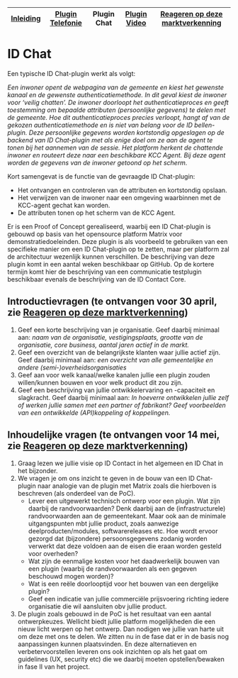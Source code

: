 | [Inleiding](./README.md) | [Plugin Telefonie](./telephony.md) | Plugin Chat | [Plugin Video](./video.md) | [Reageren op deze marktverkenning](./reactions.md) |
| ----- | ----- | ----- | ----- | ----- |

# ID Chat

Een typische ID Chat-plugin werkt als volgt:

*Een inwoner opent de webpagina van de gemeente en kiest het gewenste kanaal en de gewenste authenticatiemethode. In dit geval kiest de inwoner voor ‘veilig chatten’. De inwoner doorloopt het authenticatieproces en geeft toestemming om bepaalde attributen (persoonlijke gegevens) te delen met de gemeente. Hoe dit authenticatieproces precies verloopt, hangt af van de gekozen authenticatiemethode en is niet van belang voor de ID bellen-plugin. Deze persoonlijke gegevens worden kortstondig opgeslagen op de backend van ID Chat-plugin met als enige doel om ze aan de agent te tonen bij het aannemen van de sessie. Het platform herkent de chattende inwoner en routeert deze naar een beschikbare KCC Agent. Bij deze agent worden de gegevens van de inwoner getoond op het scherm.*

Kort samengevat is de functie van de gevraagde ID Chat-plugin:
- Het ontvangen en controleren van de attributen en kortstondig opslaan.
- Het verwijzen van de inwoner naar een omgeving waarbinnen met de KCC-agent gechat kan worden.
- De attributen tonen op het scherm van de KCC Agent.

Er is een Proof of Concept gerealiseerd, waarbij een ID Chat-plugin is gebouwd op basis van het opensource platform Matrix voor demonstratiedoeleinden. Deze plugin is als voorbeeld te gebruiken van een specifieke manier om een ID Chat-plugin op te zetten, maar per platform zal de architectuur wezenlijk kunnen verschillen. De beschrijving van deze plugin komt in een aantal weken beschikbaar op GitHub. Op de kortere termijn komt hier de beschrijving van een communicatie testplugin beschikbaar evenals de beschrijving van de ID Contact Core. 

## Introductievragen (te ontvangen voor 30 april, zie [Reageren op deze marktverkenning](./reactions.md))

1. Geef een korte beschrijving van je organisatie. Geef daarbij minimaal aan: *naam van de organisatie, vestigingsplaats, grootte van de organisatie, core business, aantal jaren actief in de markt.*
2. Geef een overzicht van de belangrijkste klanten waar jullie actief zijn. Geef daarbij minimaal aan: *een overzicht van alle gemeentelijke en andere (semi-)overheidsorganisaties*
3. Geef aan voor welk kanaal/welke kanalen jullie een plugin zouden willen/kunnen bouwen en voor welk product dit zou zijn.
4. Geef een beschrijving van jullie ontwikkelervaring en -capaciteit en slagkracht. Geef daarbij minimaal aan: *In hoeverre ontwikkelen jullie zelf of werken jullie samen met een partner of fabrikant? Geef voorbeelden van een ontwikkelde (API)koppeling of koppelingen.*

## Inhoudelijke vragen (te ontvangen voor 14 mei, zie [Reageren op deze marktverkenning](./reactions.md))
1. Graag lezen we jullie visie op ID Contact in het algemeen en ID Chat in het bijzonder.
2. We vragen je om ons inzicht te geven in de bouw van een ID Chat-plugin naar analogie van de plugin met Matrix zoals die hierboven is beschreven (als onderdeel van de PoC).
    - Lever een uitgewerkt technisch ontwerp voor een plugin. Wat zijn daarbij de randvoorwaarden? Denk daarbij aan de (infrastructurele) randvoorwaarden aan de gemeentekant. Maar ook aan de minimale uitgangspunten mbt jullie product, zoals aanwezige deelproducten/modules, softwarereleases etc. Hoe wordt ervoor gezorgd dat (bijzondere) persoonsgegevens zodanig worden verwerkt dat deze voldoen aan de eisen die eraan worden gesteld voor overheden?
    - Wat zijn de eenmalige kosten voor het daadwerkelijk bouwen van een plugin (waarbij de randvoorwaarden als een gegeven beschouwd mogen worden)?
    - Wat is een reële doorlooptijd voor het bouwen van een dergelijke plugin?
    - Geef een indicatie van jullie commerciële prijsvoering richting iedere organisatie die wil aansluiten obv jullie product.
3. De plugin zoals gebouwd in de PoC is het resultaat van een aantal ontwerpkeuzes. Wellicht biedt jullie platform mogelijkheden die een nieuw licht werpen op het ontwerp. Dan nodigen we jullie van harte uit om deze met ons te delen. We zitten nu in de fase dat er in de basis nog aanpassingen kunnen plaatsvinden. En deze alternatieven en verbetervoorstellen leveren ons ook inzichten op als het gaat om guidelines (UX, security etc) die we daarbij moeten opstellen/bewaken in fase II van het project.
